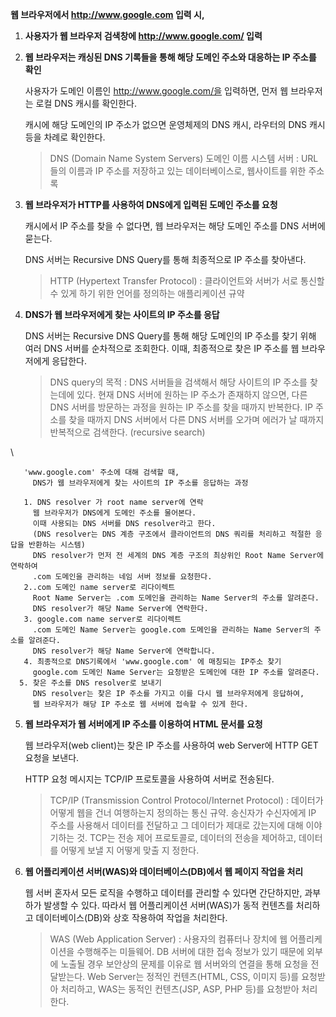 **웹 브라우저에서 http://www.google.com 입력 시,**

1. **사용자가 웹 브라우저 검색창에 http://www.google.com/ 입력**
2. **웹 브라우저는 캐싱된 DNS 기록들을 통해 해당 도메인 주소와 대응하는 IP 주소를 확인**

   사용자가 도메인 이름인 http://www.google.com/을 입력하면, 먼저 웹 브라우저는 로컬 DNS 캐시를 확인한다.

   캐시에 해당 도메인의 IP 주소가 없으면 운영체제의 DNS 캐시, 라우터의 DNS 캐시 등을 차례로 확인한다.
    
   > DNS (Domain Name System Servers) 도메인 이름 시스템 서버
   : URL들의 이름과 IP 주소를 저장하고 있는 데이터베이스로, 웹사이트를 위한 주소록
   
3. **웹 브라우저가 HTTP를 사용하여 DNS에게 입력된 도메인 주소를 요청**

   캐시에서 IP 주소를 찾을 수 없다면, 웹 브라우저는 해당 도메인 주소를 DNS 서버에 묻는다.

   DNS 서버는 Recursive DNS Query를 통해 최종적으로 IP 주소를 찾아낸다.
    
   > HTTP (Hypertext Transfer Protocol)
   : 클라이언트와 서버가 서로 통신할 수 있게 하기 위한 언어를 정의하는 애플리케이션 규약

4. **DNS가 웹 브라우저에게 찾는 사이트의 IP 주소를 응답**

   DNS 서버는 Recursive DNS Query를 통해 해당 도메인의 IP 주소를 찾기 위해 여러 DNS 서버를 순차적으로 조회한다. 이때, 최종적으로 찾은 IP 주소를 웹 브라우저에게 응답한다.
    
   > DNS query의 목적
   : DNS 서버들을 검색해서 해당 사이트의 IP 주소를 찾는데에 있다.
   현재 DNS 서버에 원하는 IP 주소가 존재하지 않으면, 다른 DNS 서버를 방문하는 과정을 원하는 IP 주소를 찾을 때까지 반복한다.
   IP 주소를 찾을 때까지 DNS 서버에서 다른 DNS 서버를 오가며 에러가 날 때까지 반복적으로 검색한다. (recursive search)
  
\

       'www.google.com' 주소에 대해 검색할 때, 
         DNS가 웹 브라우저에게 찾는 사이트의 IP 주소를 응답하는 과정

       1. DNS resolver 가 root name server에 연락
         웹 브라우저가 DNS에게 도메인 주소를 물어본다.
         이때 사용되는 DNS 서버를 DNS resolver라고 한다.
         (DNS resolver는 DNS 계층 구조에서 클라이언트의 DNS 쿼리를 처리하고 적절한 응답을 반환하는 시스템)
         DNS resolver가 먼저 전 세계의 DNS 계층 구조의 최상위인 Root Name Server에연락하여
         .com 도메인을 관리하는 네임 서버 정보를 요청한다.
       2..com 도메인 name server로 리다이렉트
         Root Name Server는 .com 도메인을 관리하는 Name Server의 주소를 알려준다.
         DNS resolver가 해당 Name Server에 연락한다.
       3. google.com name server로 리다이렉트
         .com 도메인 Name Server는 google.com 도메인을 관리하는 Name Server의 주소를 알려준다.
         DNS resolver가 해당 Name Server에 연락합니다.
       4. 최종적으로 DNS기록에서 'www.google.com' 에 매칭되는 IP주소 찾기
         google.com 도메인 Name Server는 요청받은 도메인에 대한 IP 주소를 알려준다.
      5. 찾은 주소를 DNS resolver로 보내기
         DNS resolver는 찾은 IP 주소를 가지고 이를 다시 웹 브라우저에게 응답하여,
         웹 브라우저가 해당 IP 주소로 웹 서버에 접속할 수 있게 한다.
    
5. **웹 브라우저가 웹 서버에게 IP 주소를 이용하여 HTML 문서를 요청**

    웹 브라우저(web client)는 찾은 IP 주소를 사용하여 web Server에 HTTP GET 요청을 보낸다. 
    
    HTTP 요청 메시지는 TCP/IP 프로토콜을 사용하여 서버로 전송된다.
    
    > TCP/IP (Transmission Control Protocol/Internet Protocol)
    : 데이터가 어떻게 웹을 건너 여행하는지 정의하는 통신 규약. 
    송신자가 수신자에게 IP 주소를 사용해서 데이터를 전달하고 그 데이터가 제대로 갔는지에 대해 이야기하는 것. 
    TCP는 전송 제어 프로토콜로, 데이터의 전송을 제어하고, 데이터를 어떻게 보낼 지 어떻게 맞출 지 정한다.
     

6. **웹 어플리케이션 서버(WAS)와 데이터베이스(DB)에서 웹 페이지 작업을 처리**

   웹 서버 혼자서 모든 로직을 수행하고 데이터를 관리할 수 있다면 간단하지만, 과부하가 발생할 수 있다. 따라서 웹 어플리케이션 서버(WAS)가 동적 컨텐츠를 처리하고 데이터베이스(DB)와 상호 작용하여 작업을 처리한다.
    
   > WAS (Web Application Server)
   : 사용자의 컴퓨터나 장치에 웹 어플리케이션을 수행해주는 미들웨어.
   DB 서버에 대한 접속 정보가 있기 때문에 외부에 노출될 경우 보안상의 문제를 이유로 웹 서버와의 연결을 통해 요청을 전달받는다.
   Web Server는 정적인 컨텐츠(HTML, CSS, 이미지 등)를 요청받아 처리하고,
   WAS는 동적인 컨텐츠(JSP, ASP, PHP 등)를 요청받아 처리한다.
   